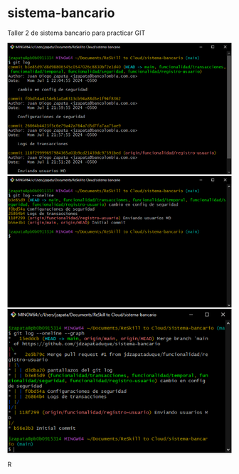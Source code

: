 # sistema-bancario
Taller 2 de sistema bancario para practicar GIT

![alt text](image.png)
![alt text](image-1.png)
![alt text](image-2.png)

R